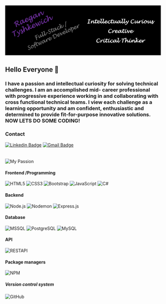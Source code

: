 
![GithubBanner](GithubBanner.png)


## Hello Everyone 👋

### I have a passion and intellectual curiosity for solving technical challenges. I am an accomplished mid- career professional with progressive experience working in and collaborating with cross functional technical teams. I view each challenge as a learning opportunity and am confident, enthusiastic and determined to provide fit-for-purpose innovative solutions.<br/> NOW LETS DO SOME CODING!

### Contact 

[![Linkedin Badge](https://img.shields.io/badge/-Raegan.Tysh-blue?style=flat-square&logo=Linkedin&logoColor=white&link=https://www.linkedin.com/in/raegantyshkewichpgeol/)](https://www.linkedin.com/in/raegantyshkewichpgeol/)
[![Gmail Badge](https://img.shields.io/badge/-Raegan.Tysh@gmail.com-c14438?style=flat-square&logo=Gmail&logoColor=white&link=mailto:acvjetan@gmail.com)](mailto:raegan.tysh@gmail.com)
<br/><br/>

#### 
![My Passion](https://img.shields.io/badge/MY%20PASSION-CODING-purple)

#### Frontend /Programming

![HTML5](https://img.shields.io/badge/-HTML5-000000?style=flat&logo=HTML5)
![CSS3](https://img.shields.io/badge/-CSS3-000000?style=flat&logo=CSS3&logoColor=1572B6)
![Bootstrap](https://img.shields.io/badge/-Bootstrap-000000?style=flat&logo=Bootstrap&logoColor=563D7C)
![JavaScript](https://img.shields.io/badge/-JavaScript-000000?style=flat&logo=javascript)
![C#](https://img.shields.io/badge/Programming-C%23-black)
<!--![React](https://img.shields.io/badge/-React-000000?style=flat&logo=React&logoColor=61DAFB)-->
<!--![Angular](https://img.shields.io/badge/-Angular-000000?style=flat&logo=Angular&logoColor=DD0031)-->

#### Backend

![Node.js](https://img.shields.io/badge/-Node.js-000000?style=flat&logo=Node.js&logoColor=339933)
![Nodemon](https://img.shields.io/badge/-Nodemon-000000?style=flat&logo=Nodemon&logoColor=76D04B)
![Express.js](https://img.shields.io/badge/-Express.js-000000?style=flat&logo=Express.js&logoColor=76D04B)

#### Database

![MSSQL](https://img.shields.io/badge/-MSSQL-000000?style=flat&logo=MSSQL&logoColor=CC2927)
![PostgreSQL](https://img.shields.io/badge/-PostgreSQL-000000?style=flat&logo=PostgreSQL&logoColor=336791)
![MySQL](https://img.shields.io/badge/-MySQL-000000?style=flat&logo=MySQL&logoColor=4479A1)


#### API

![RESTAPI](https://img.shields.io/badge/-RESTAPI-000000?style=flat&logo=RESTAPI&logoColor=336791)


#### Package managers

![NPM](https://img.shields.io/badge/-NPM-000000?style=flat&logo=NPM&logoColor=CB3837)

##### Version control system

![GitHub](https://img.shields.io/badge/-GitHub-DCDCDC?style=flat&logo=GitHub&logoColor=181717)




<!--
**RaeganTysh/RaeganTysh** is a ✨ _special_ ✨ repository because its `README.md` (this file) appears on your GitHub profile.

Here are some ideas to get you started:

- 🔭 I’m currently working on ...
- 🌱 I’m currently learning ...
- 👯 I’m looking to collaborate on ...
- 🤔 I’m looking for help with ...
- 💬 Ask me about ...
- 📫 How to reach me: ...
- 😄 Pronouns: ...
- ⚡ Fun fact: ...
-->
